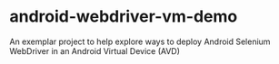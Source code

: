 android-webdriver-vm-demo
=========================

An exemplar project to help explore ways to deploy Android Selenium WebDriver in an Android Virtual Device (AVD)
